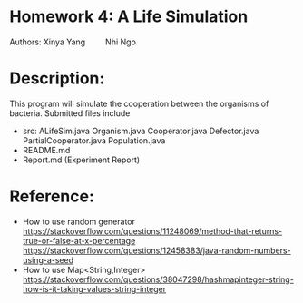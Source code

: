 # Homework 4: A Life Simulation
Authors: Xinya Yang
         Nhi Ngo
         
# Description: 
This program will simulate the cooperation between the organisms of bacteria. 
Submitted files include 
- src: 
ALifeSim.java
Organism.java
Cooperator.java
Defector.java
PartialCooperator.java
Population.java
- README.md
- Report.md (Experiment Report)

# Reference: 
- How to use random generator
https://stackoverflow.com/questions/11248069/method-that-returns-true-or-false-at-x-percentage
https://stackoverflow.com/questions/12458383/java-random-numbers-using-a-seed
- How to use Map<String,Integer>
https://stackoverflow.com/questions/38047298/hashmapinteger-string-how-is-it-taking-values-string-integer

